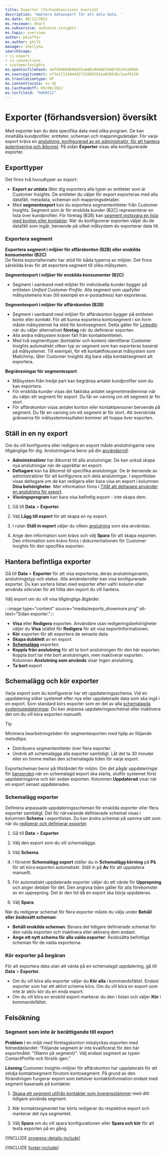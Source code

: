 ```yaml
---
title: Exporter (förhandsversion) översikt
description: 'Hantera dataexport för att dela data. '
ms.date: 08/12/2022
ms.reviewer: mhart
ms.subservice: audience-insights
ms.topic: overview
author: pkieffer
ms.author: philk
manager: shellyha
searchScope:
- ci-export
- ci-connections
- customerInsights
ms.openlocfilehash: 44f58d694b9bd35a8d8c04d487d40743291e0566
ms.sourcegitcommit: ef3e17134d44d2731605381ea0385dbc5aef6120
ms.translationtype: HT
ms.contentlocale: sv-SE
ms.lasthandoff: 09/09/2022
ms.locfileid: "9460212"
---
```

# <a name="exports-preview-overview"></a>Exporter (förhandsversion) översikt

 Med exporter kan du dela specifika data med olika program. De kan innehålla kundprofiler, entiteter, scheman och mappningsdetaljer. För varje export krävs en [anslutning, konfigurerad av en administratör, för att hantera autentisering och åtkomst](connections.md). På sidan **Exporter** visas alla konfigurerade exporter.

## <a name="export-types"></a>Exporttyper

Det finns två huvudtyper av export:  

- **Export av utdata** låter dig exportera alla typer av entiteter som är Customer Insights. De entiteter du väljer för export exporteras med alla datafält, metadata, scheman och mappningsdetaljer.
- Med **segmentexport** kan du exportera segmententiteter från Customer Insights. Segment som är för enskilda kunder (B2C) representerar en lista över kundprofiler. För företag (B2B) kan [segment motsvara en lista med konton eller kontakter](segment-builder.md#create-a-new-segment-with-segment-builder). När du konfigurerar exporten väljer du de datafält som ingår, beroende på vilket målsystem du exporterar data till.

### <a name="export-segments"></a>Exportera segment

**Exportera segment i miljöer för affärskonton (B2B) eller enskilda konsumenter (B2C)**  
De flesta exportalternativ har stöd för båda typerna av miljöer. Det finns särskilda krav för att exportera segment till olika målsystem. 

**Segmentexport i miljöer för enskilda konsumenter (B2C)**  
- Segment i samband med miljöer för individuella kunder bygger på entiteten *Unified Customer Profile*. Alla segment som uppfyller målsystemens krav (till exempel en e-postadress) kan exporteras.

**Segmentexport i miljöer för affärskonton (B2B)**  
- Segment i samband med miljöer för affärskonton bygger på entiteten *konto* eller *kontakt*. För att kunna exportera kontosegment i sin form måste målsystemet ha stöd för kontosegment. Detta gäller för [LinkedIn](export-linkedin-ads.md) när du väljer alternativet **företag** när du definierar exporten.
- Alla andra målsystem kräver fält från kontaktentiteten.
- Med två segmenttyper (kontakter och konton) identifierar Customer Insights automatiskt vilken typ av segment som kan exporteras baserat på målsystemet. Till exempel, för ett kontaktfokuserat målsystem som Mailchimp, låter Customer Insights dig bara välja kontaktsegment att exportera.

**Begränsningar för segmentexport**  
- Målsystem från tredje part kan begränsa antalet kundprofiler som du kan exportera. 
- För enskilda kunder visas det faktiska antalet segmentmedlemmar när du väljer ett segment för export. Du får en varning om ett segment är för stort. 
- För affärskonton visas antalet konton eller kontaktpersoner beroende på segment. Du får en varning om ett segment är för stort. Att överskrida gränserna för målsystemresultaten kommer att hoppa över exporten.

## <a name="set-up-a-new-export"></a>Ställ in en ny export

Om du vill konfigurera eller redigera en export måste anslutningarna vara tillgängliga för dig. Anslutningarna beror på din [användarroll](permissions.md):
- **Administratörer** har åtkomst till alla anslutningar. De kan också skapa nya anslutningar när de upprättar en export.
- **Deltagare** kan ha åtkomst till specifika anslutningar. De är beroende av administratörer för att konfigurera och dela anslutningar. I exportlistan visas deltagare om de kan redigera eller bara visa en export i kolumnen **Dina behörigheter**. Mer information finns i [Tillåt att deltagare använder en anslutning för export](connections.md#allow-contributors-to-use-a-connection-for-exports).
- **Visningsprogram** kan bara visa befintlig export - inte skapa dem.

1. Gå till **Data** > **Exporter**.

1. Välj **Lägg till export** för att skapa en ny export.

1. I rutan **Ställ in export** väljer du vilken [anslutning](connections.md) som ska användas.

1. Ange den information som krävs och välj **Spara** för att skapa exporten. Den information som krävs finns i dokumentationen för Customer Insights för den specifika exporten.

## <a name="manage-existing-exports"></a>Hantera befintliga exporter

Gå till **Data** > **Exporter** för att visa exporterna, deras anslutningsnamn, anslutningstyp och status. Alla användarroller kan visa konfigurerade exporter. Du kan sortera listan med exporter efter valfri kolumn eller använda sökrutan för att hitta den export du vill hantera.

Välj export om du vill visa tillgängliga åtgärder.

:::image type="content" source="media/exports_showmore.png" alt-text="Sidan exporter.":::

- **Visa** eller **Redigera** exporten. Användare utan redigeringsbehörigheter väljer du **Visa** istället för **Redigera** för att visa exportinformationen.
- **Kör** exporten för att exportera de senaste data.
- **Skapa dubblett** av en export.
- **[Schemalägg](#schedule-and-run-exports)** exporten.
- **Koppla från anslutning** för att ta bort anslutningen för den här exporten. Koppla bort tar inte bort anslutningen, men inaktiverar exporten. Kolumnen **Anslutning som används** visar Ingen anslutning.
- **Ta bort** export

## <a name="schedule-and-run-exports"></a>Schemalägg och kör exporter

Varje export som du konfigurerar har ett uppdateringsschema. Vid en uppdatering söker systemet efter nya eller uppdaterade data som ska ingå i en export. Som standard körs exporter som en del av alla [schemalagda systemuppdateringar](schedule-refresh.md). Du kan anpassa uppdateringsschemat eller inaktivera det om du vill köra exporten manuellt.

> [!TIP]
> Minimera bearbetningstiden för segmentexporten med hjälp av följande metodtips:
> - Distribuera segmententiteter över flera exporter.
> - Undvik att schemalägga alla exporter samtidigt. Låt det ta 30 minuter eller en timme mellan den schemalagda tiden för varje export.

Exportscheman beror på tillståndet för miljön. Om det pågår uppdateringar för [beroenden](system.md#refresh-processes) när en schemalagd export ska starta, slutför systemet först uppdateringarna och kör sedan exporten. Kolumnen **Uppdaterad** visar när en export senast uppdaterades.

### <a name="schedule-exports"></a>Schemalägg exporter

Definiera anpassade uppdateringsscheman för enskilda exporter eller flera exporter samtidigt. Det för närvarande definierade schemat visas i kolumnen **Schema** i exportlistan. Du kan ändra schemat på samma sätt som när du [redigerar och definierar exporter](export-destinations.md#set-up-a-new-export).

1. Gå till **Data** > **Exporter**.

1. Välj den export som du vill schemalägga.

1. Välj **Schema**.

1. I fönstret **Schemalägg export** ställer du in **Schemalägg körning** på **På** för att köra exporten automatiskt. Ställ in på **Av** för att uppdatera manuellt.

1. För automatiskt uppdaterade exporter väljer du ett värde för **Upprepning** och anger detaljer för det. Den angivna tiden gäller för alla förekomster av en upprepning. Det är den tid då en export ska börja uppdateras.

1. Välj **Spara**.

När du redigerar schemat för flera exporter måste du välja under **Behåll eller åsidosätt scheman**:

- **Behåll enskilda scheman**: Bevara det tidigare definierade schemat för den valda exporten och inaktivera eller aktivera dem endast.
- **Ange ett nytt schema för alla valda exporter**: Åsidosätta befintliga scheman för de valda exporterna.

### <a name="run-exports-on-demand"></a>Kör exporter på begäran

För att exportera data utan att vänta på en schemalagd uppdatering, gå till **Data** > **Exporter**.

- Om du vill köra alla exporter väljer du **Kör alla** i kommandofältet. Endast exporter som har ett aktivt schema körs. Om du vill köra en export som inte är aktiv kör du en enda export.
- Om du vill köra en enskild export markerar du den i listan och väljer **Kör** i kommandofältet.

## <a name="troubleshooting"></a>Felsökning

### <a name="segment-not-eligible-for-export"></a>Segment som inte är berättigande till export

**Problem** I en miljö med företagskonton misslyckas exporten med felmeddelandet: "Följande segment är inte kvalificerat för den här exportmålet: "{Namn på segment}". Välj endast segment av typen ContactProfile och försök igen."

**Lösning** Customer Insights-miljöer för affärskonton har uppdaterats för att stödja kontaktsegment förutom kontosegment. På grund av den förändringen fungerar export som behöver kontaktinformation endast med segment baserade på kontakter.

1. [Skapa ett segment utifrån kontakter som överensstämmer](segment-builder.md) med ditt tidigare använda segment.

1. När kontaktsegmentet har körts redigerar du respektive export och markerar det nya segmentet.

1. Välj **Spara** om du vill spara konfigurationen eller **Spara och kör** för att testa exporten på en gång.

[!INCLUDE [progress-details-include](includes/progress-details-pane.md)]


[!INCLUDE [footer-include](includes/footer-banner.md)]
